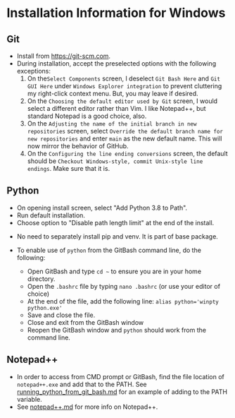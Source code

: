 # Installation Information for Windows

## Git
* Install from <https://git-scm.com>.
* During installation, accept the preselected options with the following
exceptions:
  1. On the`Select Components` screen, I deselect `Git Bash Here` and `Git
  GUI Here` under `Windows Explorer integration` to prevent cluttering my
     right-click context menu.  But, you may leave if desired.
  2. On the `Choosing the default editor used by Git` screen, I would select
  a different editor rather than Vim.  I like Notepad++, but standard
     Notepad is a good choice, also.
  3. On the `Adjusting the name of the initial branch in new repositories` 
  screen, select `Override the default branch name for new repositories` and
     enter `main` as the new default name.  This will now mirror the behavior
     of GitHub.
  4.  On the `Configuring the line ending conversions` screen, the default 
  should be `Checkout Windows-style, commit Unix-style line endings`.  Make
      sure that it is.


## Python
* On opening install screen, select "Add Python 3.8 to Path".
* Run default installation.
* Choose option to "Disable path length limit" at the end of the install.

+ No need to separately install pip and venv.  It is part of base package.

* To enable use of `python` from the GitBash command line, do the following:
  
  - Open GitBash and type `cd ~` to ensure you are in your home directory.
  - Open the `.bashrc` file by typing `nano .bashrc` (or use your editor of
  choice)
  - At the end of the file, add the following line: 
  `alias python='winpty python.exe'`
  - Save and close the file.
  - Close and exit from the GitBash window
  - Reopen the GitBash window and `python` should work from the command line.
 

## Notepad++
* In order to access from CMD prompt or GitBash, find the file location of
`notepad++.exe` and add that to the PATH.  See 
[running_python_from_git_bash.md](running_python_from_git_bash.md) for an
example of adding to the PATH variable.  
* See [notepad++.md](notepad++.md) for more info on Notepad++.